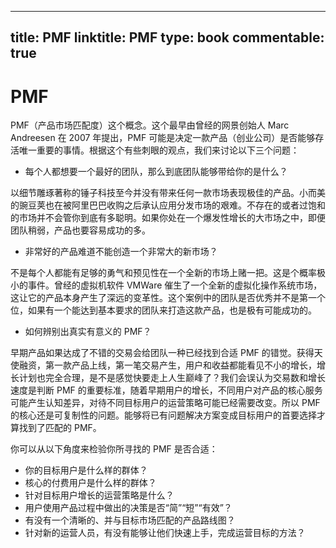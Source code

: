 
---
title: PMF
linktitle: PMF
type: book
commentable: true
---

# PMF

PMF（产品市场匹配度）这个概念。这个最早由曾经的网景创始人 Marc Andreesen 在 2007 年提出，PMF 可能是决定一款产品（创业公司）是否能够存活唯一重要的事情。根据这个有些刺眼的观点，我们来讨论以下三个问题：

- 每个人都想要一个最好的团队，那么到底团队能够带给你的是什么？

以细节雕琢著称的锤子科技至今并没有带来任何一款市场表现极佳的产品。小而美的豌豆荚也在被阿里巴巴收购之后承认应用分发市场的艰难。不存在的或者过饱和的市场并不会管你到底有多聪明。如果你处在一个爆发性增长的大市场之中，即便团队稍弱，产品也要容易成功的多。

- 非常好的产品难道不能创造一个非常大的新市场？

不是每个人都能有足够的勇气和预见性在一个全新的市场上赌一把。这是个概率极小的事件。曾经的虚拟机软件 VMWare 催生了一个全新的虚拟化操作系统市场，这让它的产品本身产生了深远的变革性。这个案例中的团队是否优秀并不是第一个位，如果有一个能达到基本要求的团队来打造这款产品，也是极有可能成功的。

- 如何辨别出真实有意义的 PMF？

早期产品如果达成了不错的交易会给团队一种已经找到合适 PMF 的错觉。获得天使融资，第一款产品上线，第一笔交易产生，用户和收益都能看见不小的增长，增长计划也完全合理，是不是感觉快要走上人生巅峰了？我们会误认为交易数和增长速度是判断 PMF 的重要标准，随着早期用户的增长，不同用户对产品的核心服务可能产生认知差异，对待不同目标用户的运营策略可能已经需要改变。所以 PMF 的核心还是可复制性的问题。能够将已有问题解决方案变成目标用户的首要选择才算找到了匹配的 PMF。

你可以从以下角度来检验你所寻找的 PMF 是否合适：

- 你的目标用户是什么样的群体？
- 核心的付费用户是什么样的群体？
- 针对目标用户增长的运营策略是什么？
- 用户使用产品过程中做出的决策是否“简”“短”“有效”？
- 有没有一个清晰的、并与目标市场匹配的产品路线图？
- 针对新的运营人员，有没有能够让他们快速上手，完成运营目标的方法？

    